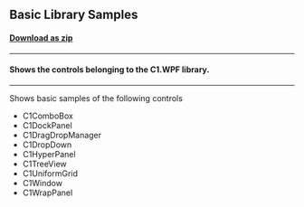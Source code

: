 ## Basic Library Samples
#### [Download as zip](https://grapecity.github.io/DownGit/#/home?url=https://github.com/GrapeCity/ComponentOne-WPF-Samples/tree/master/NET_4.5.2/C1.WPF/CS/BasicControls)
____
#### Shows the controls belonging to the C1.WPF library.
____
Shows basic samples of the following controls

* C1ComboBox
* C1DockPanel
* C1DragDropManager
* C1DropDown
* C1HyperPanel
* C1TreeView
* C1UniformGrid
* C1Window
* C1WrapPanel
